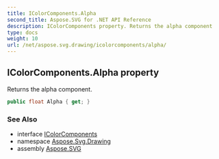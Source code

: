 ```yaml
---
title: IColorComponents.Alpha
second_title: Aspose.SVG for .NET API Reference
description: IColorComponents property. Returns the alpha component
type: docs
weight: 10
url: /net/aspose.svg.drawing/icolorcomponents/alpha/
---
```

## IColorComponents.Alpha property

Returns the alpha component.

```csharp
public float Alpha { get; }
```

### See Also

* interface [IColorComponents](../)
* namespace [Aspose.Svg.Drawing](../../icolorcomponents/)
* assembly [Aspose.SVG](../../../)
